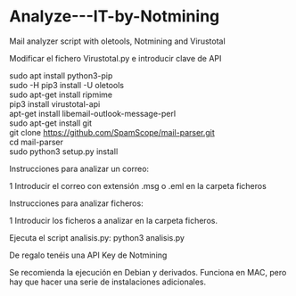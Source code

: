 # Analyze---IT-by-Notmining
Mail analyzer script with oletools, Notmining and Virustotal </br>

Modificar el fichero Virustotal.py e introducir clave de API</br>

sudo apt install python3-pip</br>
sudo -H pip3 install -U oletools</br>
sudo apt-get install ripmime</br>
pip3 install virustotal-api</br>
apt-get install libemail-outlook-message-perl</br>
sudo apt-get install git</br>
git clone https://github.com/SpamScope/mail-parser.git</br>
cd mail-parser</br>
sudo python3 setup.py install</br>

Instrucciones para analizar un correo:</br>

1 Introducir el correo con extensión .msg o .eml en la carpeta ficheros</br>

Instrucciones para analizar ficheros:</br>

1 Introducir los ficheros a analizar en la carpeta ficheros.</br>

Ejecuta el script analisis.py: python3 analisis.py</br>

De regalo tenéis una API Key de Notmining

Se recomienda la ejecución en Debian y derivados. Funciona en MAC, pero hay que hacer una serie de instalaciones adicionales.
